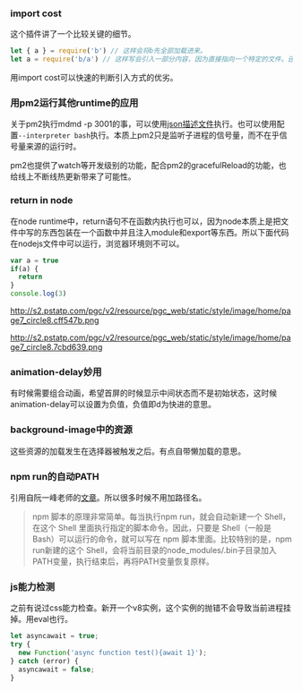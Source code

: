 ### import cost

这个插件讲了一个比较关键的细节。

```js
let { a } = require('b') // 这样会将b先全部加载进来。
let a = require('b/a') // 这样写会引入一部分内容，因为直接指向一个特定的文件。还要看具体库的实现方式。
```

用import cost可以快速的判断引入方式的优劣。

### 用pm2运行其他runtime的应用

关于pm2执行mdmd -p 3001的事，可以使用[json描述文件](https://newsn.net/say/pm2-start-json.html)执行。也可以使用配置`--interpreter bash`执行。本质上pm2只是监听子进程的信号量，而不在乎信号量来源的运行时。

pm2也提供了watch等开发级别的功能，配合pm2的gracefulReload的功能，也给线上不断线热更新带来了可能性。

### return in node

在node runtime中，return语句不在函数内执行也可以，因为node本质上是把文件中写的东西包装在一个函数中并且注入module和export等东西。所以下面代码在nodejs文件中可以运行，浏览器环境则不可以。

```js
var a = true
if(a) {
  return
}
console.log(3)
```

http://s2.pstatp.com/pgc/v2/resource/pgc_web/static/style/image/home/page7_circle8.cff547b.png

http://s2.pstatp.com/pgc/v2/resource/pgc_web/static/style/image/home/page7_circle8.7cbd639.png

### animation-delay妙用

有时候需要组合动画，希望首屏的时候显示中间状态而不是初始状态，这时候animation-delay可以设置为负值，负值即d为快进的意思。

### background-image中的资源

这些资源的加载发生在选择器被触发之后。有点自带懒加载的意思。

### npm run的自动PATH

引用自阮一峰老师的[文章](http://www.ruanyifeng.com/blog/2016/10/npm_scripts.html)。所以很多时候不用加路径名。

> npm 脚本的原理非常简单。每当执行npm run，就会自动新建一个 Shell，在这个 Shell 里面执行指定的脚本命令。因此，只要是 Shell（一般是 Bash）可以运行的命令，就可以写在 npm 脚本里面。比较特别的是，npm run新建的这个 Shell，会将当前目录的node_modules/.bin子目录加入PATH变量，执行结束后，再将PATH变量恢复原样。

### js能力检测

之前有说过css能力检查。新开一个v8实例，这个实例的抛错不会导致当前进程挂掉。用eval也行。

```js
let asyncawait = true;
try {
  new Function('async function test(){await 1}');
} catch (error) {
  asyncawait = false;
}
```
